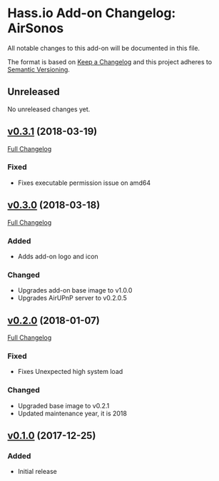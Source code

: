 # Hass.io Add-on Changelog: AirSonos

All notable changes to this add-on will be documented in this file.

The format is based on [Keep a Changelog][keep-a-changelog]
and this project adheres to [Semantic Versioning][semantic-versioning].

## Unreleased

No unreleased changes yet.

## [v0.3.1] (2018-03-19)

[Full Changelog][v0.3.0-v0.3.1]

### Fixed

- Fixes executable permission issue on amd64

## [v0.3.0] (2018-03-18)

[Full Changelog][v0.2.0-v0.3.0]

### Added

- Adds add-on logo and icon

### Changed

- Upgrades add-on base image to v1.0.0
- Upgrades AirUPnP server to v0.2.0.5

## [v0.2.0] (2018-01-07)

[Full Changelog][v0.1.0-v0.2.0]

### Fixed

- Fixes Unexpected high system load

### Changed

- Upgraded base image to v0.2.1
- Updated maintenance year, it is 2018

## [v0.1.0] (2017-12-25)

### Added

- Initial release

[keep-a-changelog]: http://keepachangelog.com/en/1.0.0/
[semantic-versioning]: http://semver.org/spec/v2.0.0.html
[v0.1.0-v0.2.0]: https://github.com/hassio-addons/addon-airsonos/compare/v0.1.0...v0.2.0
[v0.1.0]: https://github.com/hassio-addons/addon-airsonos/tree/v0.1.0
[v0.2.0-v0.3.0]: https://github.com/hassio-addons/addon-airsonos/compare/v0.2.0...v0.3.0
[v0.2.0]: https://github.com/hassio-addons/addon-airsonos/tree/v0.2.0
[v0.3.0-v0.3.1]: https://github.com/hassio-addons/addon-airsonos/compare/v0.3.0...v0.3.1
[v0.3.0]: https://github.com/hassio-addons/addon-airsonos/tree/v0.3.0
[v0.3.1]: https://github.com/hassio-addons/addon-airsonos/tree/v0.3.1